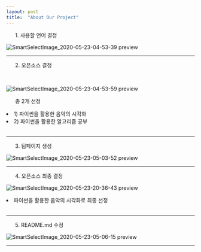 ```yaml
---
layout: post
title:  "About Our Project"
---
```



<ul id="preview" >1. 사용할 언어 결정</ul>


![SmartSelectImage_2020-05-23-04-53-39 preview](https://user-images.githubusercontent.com/63662808/82729691-7a10c100-9d34-11ea-98c1-ebf3aceed142.png)
<hr/>


<ul id="preview" font-weight="bold">2. 오픈소스 결정</ul><br>

![SmartSelectImage_2020-05-23-04-53-59 preview](https://user-images.githubusercontent.com/63662808/82729689-6ebd9580-9d34-11ea-9a4f-3b21f57aeea0.png)
<ul id="preview">총 2개 선정</ul>
  <li id="preview">1) 파이썬을 활용한 음악의 시각화</li>
  <li id="preview">2) 파이썬을 활용한 알고리즘 공부</li><br>
<hr/>


<ul id="preview" font-weight="bold">3. 팀페이지 생성</ul>


![SmartSelectImage_2020-05-23-05-03-52 preview](https://user-images.githubusercontent.com/63662808/82729677-53eb2100-9d34-11ea-982e-70d24cd2a15c.png)
<hr/>


<ul id="preview" font-weight="bold">4. 오픈소스 최종 결정</ul>


![SmartSelectImage_2020-05-23-20-36-43 preview](https://user-images.githubusercontent.com/63662808/82729767-28b50180-9d35-11ea-8796-04b923cb5e28.png)
<li id="preview">파이썬을 활용한 음악의 시각화로 최종 선정</li><br>
<hr/>


<ul id="preview" font-weight="bold">5. README.md 수정 </ul>


![SmartSelectImage_2020-05-23-05-06-15 preview](https://user-images.githubusercontent.com/63662808/82729545-5b5dfa80-9d33-11ea-9a32-14b7ea30baf9.png)
<hr/>
